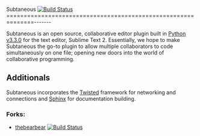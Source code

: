  Subtaneous [![Build Status](https://travis-ci.org/simucom/Subtaneous.png?branch=master)](https://travis-ci.org/simucom/Subtaneous)
 ==============================================================-------

Subtaneous is an open source, collaborative editor plugin built in [Python v3.3.0](http://www.python.org/) for the text editor, Sublime Text 2. Essentially, we hope to make Subtaneous the go-to plugin to allow multiple collaborators to code simultaneously on one file; opening new doors into the world of collaborative programming.

Additionals
-----------------------------------------------------------------------
Subtaneous incorporates the [Twisted](http://twistedmatrix.com/trac/) framework for networking and connections and [Sphinx](http://sphinx-doc.org/index.html) for documentation building.

### Forks:
* [thebearbear](https://github.com/thebearbear/Subtaneous) [![Build Status](https://travis-ci.org/thebearbear/Subtaneous.png)](https://travis-ci.org/thebearbear/Subtaneous)